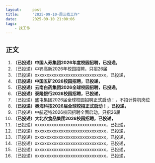 ```yaml
---
layout:     post
title:      "2025-09-10-周三找工作"
date:       2025-09-10 21:00:06
tags:
    - 找工作
---
```







## 正文

1. **（已投递）中国人寿集团2026年度校园招聘，已投递，**
1. （已投递）中钨高新2026年校园招聘，只招26届
1. （已投递）xxxxxxxxxxxxxxxxxxxxxxxxxxxxxx，已投递，
1. **（已投递）中国五矿2026校园招聘，已投递，**
1. **（已投递）云南白药集团2026全球校园招聘，已投递，**
1. **（已投递）泰隆银行2026校园招聘，已投递，**
1. （已投递）盛屯集团2026届全球校园招聘正式启动！，不招计算机岗位
1. **（已投递）奥海科技2026届全球校招正式启动！，已投递，**
1. （已投递）中航迈特2026校园招聘全面启动，只招26届
1. **（已投递）大北农食品集团2026校园招聘，已投递，**
1. （已投递）xxxxxxxxxxxxxxxxxxxxxxxxxxxxxx，已投递，
1. （已投递）xxxxxxxxxxxxxxxxxxxxxxxxxxxxxx，已投递，
1. （已投递）xxxxxxxxxxxxxxxxxxxxxxxxxxxxxx，已投递，
1. （已投递）xxxxxxxxxxxxxxxxxxxxxxxxxxxxxx，已投递，
1. （已投递）xxxxxxxxxxxxxxxxxxxxxxxxxxxxxx，已投递，
1. （已投递）xxxxxxxxxxxxxxxxxxxxxxxxxxxxxx，已投递，















